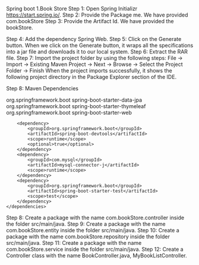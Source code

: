 Spring boot
1.Book Store
Step 1: Open Spring Initializr https://start.spring.io/.
Step 2: Provide the Package me. We have provided com.bookStore
Step 3: Provide the Artifact Id. We have provided the bookStore.
 
Step 4: Add the dependency Spring Web.
Step 5: Click on the Generate button. When we click on the Generate button, it wraps all the specifications into a jar file and downloads it to our local system.
Step 6: Extract the RAR file.
Step 7: Import the project folder by using the following steps:
File -> Import -> Existing Maven Project -> Next -> Browse -> Select the Project Folder -> Finish
When the project imports successfully, it shows the following project directory in the Package Explorer section of the IDE.
 
Step 8: Maven Dependencies

<dependencies>
		<dependency>
			<groupId>org.springframework.boot</groupId>
			<artifactId>spring-boot-starter-data-jpa</artifactId>
		</dependency>
		<dependency>
			<groupId>org.springframework.boot</groupId>
			<artifactId>spring-boot-starter-thymeleaf</artifactId>
		</dependency>
		<dependency>
			<groupId>org.springframework.boot</groupId>
			<artifactId>spring-boot-starter-web</artifactId>
		</dependency>

		<dependency>
			<groupId>org.springframework.boot</groupId>
			<artifactId>spring-boot-devtools</artifactId>
			<scope>runtime</scope>
			<optional>true</optional>
		</dependency>
		<dependency>
			<groupId>com.mysql</groupId>
			<artifactId>mysql-connector-j</artifactId>
			<scope>runtime</scope>
		</dependency>
		<dependency>
			<groupId>org.springframework.boot</groupId>
			<artifactId>spring-boot-starter-test</artifactId>
			<scope>test</scope>
		</dependency>
	</dependencies>


Step 8: Create a package with the name com.bookStore.controller inside the folder src/main/java.
Step 9: Create a package with the name com.bookStore.entity inside the folder src/main/java.
Step 10: Create a package with the name com.bookStore.repository inside the folder src/main/java.
Step 11: Create a package with the name com.bookStore.service inside the folder src/main/java.
Step 12: Create a Controller class with the name BookController.java, MyBookListController.

